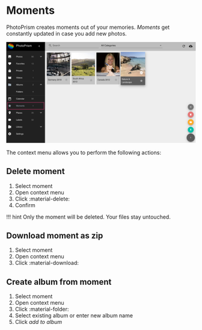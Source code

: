 # Moments #

PhotoPrism creates moments out of your memories. 
*Moments* get constantly updated in case you add new photos.

![Screenshot](img/moments.png)

The context menu allows you to perform the following actions:

## Delete moment ##
1. Select moment
2. Open context menu
3. Click :material-delete:
4. Confirm

!!! hint
    Only the moment will be deleted. Your files stay untouched.

## Download moment as zip ##
1. Select moment
2. Open context menu
3. Click :material-download:

## Create album from moment ##
1. Select moment
2. Open context menu
3. Click :material-folder:
4. Select existing album or enter new album name
5. Click *add to album*